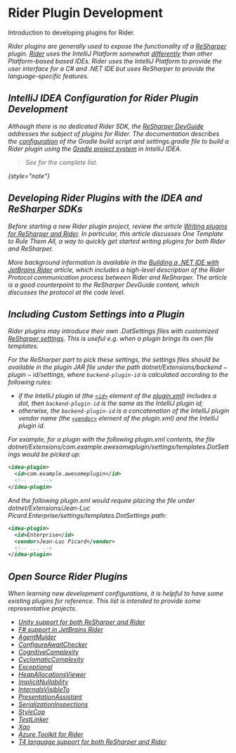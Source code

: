 <!-- Copyright 2000-2023 JetBrains s.r.o. and contributors. Use of this source code is governed by the Apache 2.0 license. -->

# Rider Plugin Development

<link-summary>Introduction to developing plugins for Rider.</link-summary>

<var name="productID" value="rider"/>
<var name="marketplaceProductID" value="rider"/>
<include from="snippets.md" element-id="jetbrainsIDE_TLDR"/>

Rider plugins are generally used to expose the functionality of a [ReSharper](https://www.jetbrains.com/resharper/) plugin.
[Rider](https://www.jetbrains.com/rider/) uses the IntelliJ Platform somewhat [differently](intellij_platform.md#rider) than other Platform-based based IDEs.
Rider uses the IntelliJ Platform to provide the user interface for a C# and .NET IDE but uses ReSharper to provide the language-specific features.

<include from="snippets.md" element-id="jetbrainsProductOpenSourceLicense"/>

## IntelliJ IDEA Configuration for Rider Plugin Development

Although there is no dedicated Rider SDK, the [ReSharper DevGuide](https://www.jetbrains.com/help/resharper/sdk/Products/Rider.html) addresses the subject of plugins for Rider.
The documentation describes the [configuration](https://www.jetbrains.com/help/resharper/sdk/Products/Rider.html#plugin-project-jvm) of the Gradle build script and <path>settings.gradle</path> file to build a Rider plugin using the [Gradle project system](configuring_plugin_project.md) in IntelliJ IDEA.

> See [](rider_extension_point_list.md) for the complete list.
>
{style="note"}

## Developing Rider Plugins with the IDEA and ReSharper SDKs

Before starting a new Rider plugin project, review the article [Writing plugins for ReSharper and Rider](https://blog.jetbrains.com/dotnet/2019/02/14/writing-plugins-resharper-rider/).
In particular, this article discusses _One Template to Rule Them All_, a way to quickly get started writing plugins for both Rider and ReSharper.

More background information is available in the [Building a .NET IDE with JetBrains Rider](https://www.codemag.com/Article/1811091/Building-a-.NET-IDE-with-JetBrains-Rider) article, which includes a high-level description of the _Rider Protocol_ communication process between Rider and ReSharper.
The article is a good counterpoint to the ReSharper DevGuide content, which discusses the protocol at the code level.

## Including Custom Settings into a Plugin

Rider plugins may introduce their own <path>.DotSettings</path> files with customized [ReSharper settings](https://www.jetbrains.com/help/resharper/Sharing_Configuration_Options.html).
This is useful e.g. when a plugin brings its own file templates.

For the ReSharper part to pick these settings, the settings files should be available in the plugin JAR file under the path <path>dotnet/Extensions/$backend-plugin-id$/settings</path>, where `backend-plugin-id` is calculated according to the following rules:

- if the IntelliJ plugin id (the [`<id>`](plugin_configuration_file.md#idea-plugin__id) element of the <path>[plugin.xml](plugin_configuration_file.md)</path>) includes a dot, then `backend-plugin-id` is the same as the IntelliJ plugin id;
- otherwise, the `backend-plugin-id` is a concatenation of the IntelliJ plugin vendor name (the [`<vendor>`](plugin_configuration_file.md#idea-plugin__vendor) element of the <path>plugin.xml</path>) and the IntelliJ plugin id.

For example, for a plugin with the following <path>plugin.xml</path> contents, the file <path>dotnet/Extensions/com.example.awesomeplugin/settings/templates.DotSettings</path> would be picked up:

```xml
<idea-plugin>
  <id>com.example.awesomeplugin</id>
  <!-- ... -->
</idea-plugin>
```

And the following <path>plugin.xml</path> would require placing the file under <path>dotnet/Extensions/Jean-Luc Picard.Enterprise/settings/templates.DotSettings</path> path:

```xml
<idea-plugin>
  <id>Enterprise</id>
  <vendor>Jean-Luc Picard</vendor>
  <!-- ... -->
</idea-plugin>
```

## Open Source Rider Plugins

When learning new development configurations, it is helpful to have some existing plugins for reference.
This list is intended to provide some representative projects.
* [Unity support for both ReSharper and Rider](https://github.com/JetBrains/resharper-unity)
* [F# support in JetBrains Rider](https://github.com/JetBrains/fsharp-support)
* [AgentMulder](https://github.com/ERNICommunity/AgentMulder/)
* [ConfigureAwaitChecker](https://github.com/aelij/ConfigureAwaitChecker/)
* [CognitiveComplexity](https://github.com/matkoch/resharper-cognitivecomplexity/)
* [CyclomaticComplexity](https://github.com/JetBrains/resharper-cyclomatic-complexity/)
* [Exceptional](https://github.com/CSharpAnalyzers/ExceptionalReSharper/)
* [HeapAllocationsViewer](https://github.com/citizenmatt/resharper-heapview/)
* [ImplicitNullability](https://github.com/matkoch/SerializationInspections/)
* [InternalsVisibleTo](https://github.com/hmemcpy/ReSharper.InternalsVisibleTo/)
* [PresentationAssistant](https://github.com/JetBrains/resharper-presentation-assistant/)
* [SerializationInspections](https://github.com/matkoch/SerializationInspections/)
* [StyleCop](https://github.com/StyleCop/StyleCop.ReSharper/)
* [TestLinker](https://github.com/matkoch/TestLinker/)
* [Xao](https://github.com/hmemcpy/ReSharper.Xao/)
* [Azure Toolkit for Rider](https://github.com/JetBrains/azure-tools-for-intellij)
* [T4 language support for both ReSharper and Rider](https://github.com/JetBrains/ForTea)
